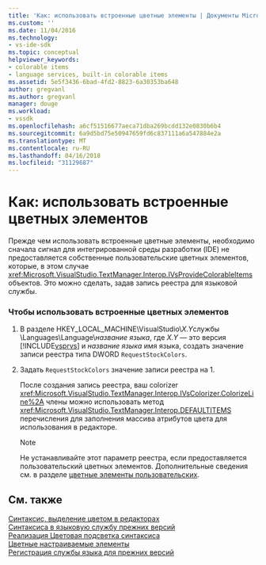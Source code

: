 ```yaml
---
title: 'Как: использовать встроенные цветные элементы | Документы Microsoft'
ms.custom: ''
ms.date: 11/04/2016
ms.technology:
- vs-ide-sdk
ms.topic: conceptual
helpviewer_keywords:
- colorable items
- language services, built-in colorable items
ms.assetid: 5e5f3436-6bad-4fd2-8823-6a30353ba648
author: gregvanl
ms.author: gregvanl
manager: douge
ms.workload:
- vssdk
ms.openlocfilehash: a6cf51516677aeca71dba269bcdd132e0830b6b4
ms.sourcegitcommit: 6a9d5bd75e50947659fd6c837111a6a547884e2a
ms.translationtype: MT
ms.contentlocale: ru-RU
ms.lasthandoff: 04/16/2018
ms.locfileid: "31129687"
---
```

# <a name="how-to-use-built-in-colorable-items"></a>Как: использовать встроенные цветных элементов
Прежде чем использовать встроенные цветные элементы, необходимо сначала сигнал для интегрированной среды разработки (IDE) не предоставляется собственные пользовательские цветных элементов, которые, в этом случае <xref:Microsoft.VisualStudio.TextManager.Interop.IVsProvideColorableItems> объектов. Это можно сделать, задав запись реестра для языковой службы.  
  
### <a name="to-use-built-in-colorable-items"></a>Чтобы использовать встроенные цветных элементов  
  
1.  В разделе HKEY_LOCAL_MACHINE\VisualStudio\\*X.Y*службы \Languages\Language\\*название языка*, где *X.Y* — это версия [!INCLUDE[vsprvs](../../code-quality/includes/vsprvs_md.md)] и *название языка* имя языка, создать значение записи реестра типа DWORD `RequestStockColors`.  
  
2.  Задать `RequestStockColors` значение записи реестра на 1.  
  
     После создания запись реестра, ваш colorizer <xref:Microsoft.VisualStudio.TextManager.Interop.IVsColorizer.ColorizeLine%2A> члены можно использовать метод <xref:Microsoft.VisualStudio.TextManager.Interop.DEFAULTITEMS> перечисления для заполнения массива атрибутов цвета для использования в редакторе.  
  
    > [!NOTE]
    >  Не устанавливайте этот параметр реестра, если предоставляется пользовательский цветных элементов. Дополнительные сведения см. в разделе [цветные элементы пользовательских](../../extensibility/internals/custom-colorable-items.md).  
  
## <a name="see-also"></a>См. также  
 [Синтаксис, выделение цветом в редакторах](../../extensibility/syntax-coloring-in-custom-editors.md)   
 [Синтаксиса в языковую службу прежних версий](../../extensibility/internals/syntax-coloring-in-a-legacy-language-service.md)   
 [Реализация Цветовая подсветка синтаксиса](../../extensibility/internals/implementing-syntax-coloring.md)   
 [Цветные настраиваемые элементы](../../extensibility/internals/custom-colorable-items.md)   
 [Регистрация службы языка для прежних версий](../../extensibility/internals/registering-a-legacy-language-service2.md)